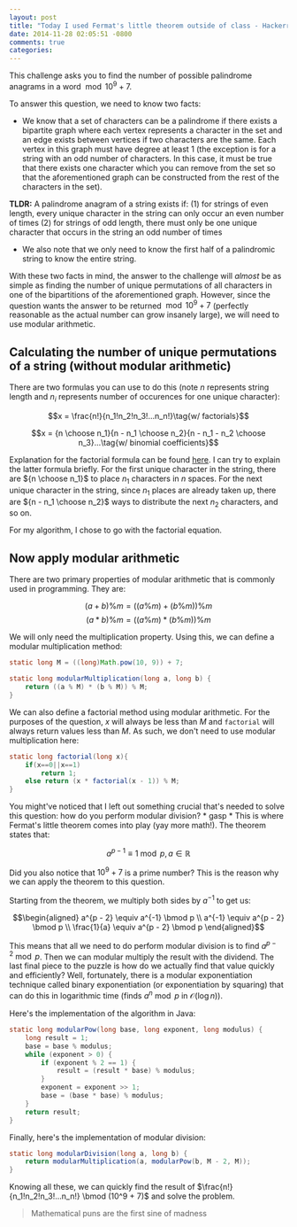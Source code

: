 ```yaml
---
layout: post
title: "Today I used Fermat's little theorem outside of class - Hackerrank Challenge: Game of Thrones II"
date: 2014-11-28 02:05:51 -0800
comments: true
categories: 
---
```


This challenge asks you to find the number of possible palindrome anagrams in a word $\bmod 10^9 + 7$.

To answer this question, we need to know two facts:

* We know that a set of characters can be a palindrome if there exists a bipartite graph where each vertex represents a character in the set and an edge exists between vertices if two characters are the same. Each vertex in this graph must have degree at least 1 (the exception is for a string with an odd number of characters. In this case, it must be true that there exists one character which you can remove from the set so that the aforementioned graph can be constructed from the rest of the characters in the set).

**TLDR:** A palindrome anagram of a string exists if: (1) for strings of even length, every unique character in the string can only occur an even number of times (2) for strings of odd length, there must only be one unique character that occurs in the string an odd number of times

* We also note that we only need to know the first half of a palindromic string to know the entire string.

With these two facts in mind, the answer to the challenge will *almost* be as simple as finding the number of unique permutations of all characters in one of the bipartitions of the aforementioned graph. However, since the question wants the answer to be returned $\bmod 10^9 + 7$ (perfectly reasonable as the actual number can grow insanely large), we will need to use modular arithmetic.

## Calculating the number of unique permutations of a string (without modular arithmetic)

There are two formulas you can use to do this (note $n$ represents string length and $n_i$ represents number of occurences for one unique character):

$$x = \frac{n!}{n_1!n_2!n_3!...n_n!}\tag{w/ factorials}$$

$$x = {n \choose n_1}{n - n_1 \choose n_2}{n - n_1 - n_2 \choose n_3}...\tag{w/ binomial coefficients}$$

Explanation for the factorial formula can be found [here](http://cs.stackexchange.com/a/2445). I can try to explain the latter formula briefly. For the first unique character in the string, there are ${n \choose n_1}$ to place $n_1$ characters in $n$ spaces. For the next unique character in the string, since $n_1$ places are already taken up, there are ${n - n_1 \choose n_2}$ ways to distribute the next $n_2$ characters, and so on.

For my algorithm, I chose to go with the factorial equation.

## Now apply modular arithmetic

There are two primary properties of modular arithmetic that is commonly used in programming. They are:

$$(a + b) \% m = ((a \% m) + (b \% m)) \% m\tag{addition}$$
$$(a * b) \% m = ((a \% m) * (b \% m)) \% m\tag{multiplication}$$

We will only need the multiplication property. Using this, we can define a modular multiplication method:
    
```java
static long M = ((long)Math.pow(10, 9)) + 7;

static long modularMultiplication(long a, long b) {
    return ((a % M) * (b % M)) % M;
}
```

We can also define a factorial method using modular arithmetic. For the purposes of the question, $x$ will always be less than $M$ and `factorial` will always return values less than $M$. As such, we don't need to use modular multiplication here:

```java
static long factorial(long x){
    if(x==0||x==1)
        return 1;
    else return (x * factorial(x - 1)) % M; 
}
```

You might've noticed that I left out something crucial that's needed to solve this question: how do you perform modular division? * gasp * This is where Fermat's little theorem comes into play (yay more math!). The theorem states that:

$$a^{p - 1} \equiv 1 \bmod p, a \in \mathbb{R}\tag{where p is a prime number}$$

Did you also notice that $10^9 + 7$ is a prime number? This is the reason why we can apply the theorem to this question.

Starting from the theorem, we multiply both sides by $a^{-1}$ to get us:

$$\begin{aligned}
a^{p - 2} \equiv a^{-1} \bmod p \\
a^{-1} \equiv a^{p - 2} \bmod p \\
\frac{1}{a} \equiv a^{p - 2} \bmod p
\end{aligned}$$

This means that all we need to do perform modular division is to find $a^{p - 2} \bmod p$. Then we can modular multiply the result with the dividend. The last final piece to the puzzle is how do we actually find that value quickly and efficiently? Well, fortunately, there is a modular exponentiation technique called binary exponentiation (or exponentiation by squaring) that can do this in logarithmic time (finds $a^n \bmod p$ in $\mathcal{O}(\log n)$).

Here's the implementation of the algorithm in Java:

```java
static long modularPow(long base, long exponent, long modulus) {
    long result = 1;
    base = base % modulus;
    while (exponent > 0) {
        if (exponent % 2 == 1) {
            result = (result * base) % modulus;
        }
        exponent = exponent >> 1;
        base = (base * base) % modulus;
    }
    return result;
}
```

Finally, here's the implementation of modular division:

```java
static long modularDivision(long a, long b) {
    return modularMultiplication(a, modularPow(b, M - 2, M));
}
```

Knowing all these, we can quickly find the result of $\frac{n!}{n_1!n_2!n_3!...n_n!} \bmod (10^9 + 7)$ and solve the problem.

> Mathematical puns are the first sine of madness